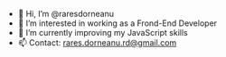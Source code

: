 - 👋 Hi, I’m @raresdorneanu
- 👀 I’m interested in working as a Frond-End Developer
- 🌱 I’m currently improving my JavaScript skills
- 📫 Contact: rares.dorneanu.rd@gmail.com

<!---
raresdorneanu/raresdorneanu is a ✨ special ✨ repository because its `README.md` (this file) appears on your GitHub profile.
You can click the Preview link to take a look at your changes.
--->
